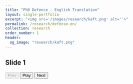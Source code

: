 ```yaml
---
title: "PhD Defence - English Translation"
layout: single-portfolio
excerpt: "<img src='/images/research/kaft.png' alt=''>"
permalink: /research/defense-en/
collection: research
order_number: 1
header: 
  og_image: "research/kaft.png"
---
```


<html lang="en">
<head>
<meta charset="UTF-8" />
<meta name="viewport" content="width=device-width, initial-scale=1" />
<title>Audio Slides Themed</title>
<style>
  /* Base variables from your theme */
  :root {
    --font-family: -apple-system, ".SFNSText-Regular", "San Francisco", Roboto, "Segoe UI", "Helvetica Neue", Arial, sans-serif;
    --font-size-base: 14px;
    --primary-color: #7D502E;
    --dark-gray: #4a4439;
    --light-gray: #ddd6c7;
    --background-color: #F6F1E0;
    --border-radius: 15px;
    --button-padding-vertical: 0.6rem;
    --button-padding-horizontal: 1.2rem;
  }

  /* Reset and base */
  body {
    font-family: var(--font-family);
    font-size: var(--font-size-base);
    color: var(--dark-gray);
    background-color: var(--background-color);
    margin: 3rem 1rem;
    text-align: center;
  }

  #slideTitle {
    font-size: 1.563em; /* type-size-3 ~25px */
    font-weight: 600;
    margin-bottom: 1.5rem;
  }

  #controls {
    margin-bottom: 2rem;
  }

  #controls button {
    font-size: 1.2rem;
    padding: var(--button-padding-vertical) var(--button-padding-horizontal);
    margin: 0 0.4rem;
    min-width: 80px;
    border-radius: var(--border-radius);
    border: 2px solid var(--primary-color);
    background-color: white;
    color: var(--primary-color);
    cursor: pointer;
    user-select: none;
    transition: background-color 0.25s ease, color 0.25s ease, box-shadow 0.25s ease;
    box-shadow: 0 1px 1px rgba(0,0,0,0.125);
  }

  #controls button:hover:not(:disabled) {
    background-color: var(--primary-color);
    color: white;
    box-shadow: 0 4px 6px rgba(125, 80, 46, 0.4);
  }

  #controls button:disabled {
    border-color: var(--light-gray);
    color: var(--light-gray);
    background-color: #f0ece4;
    cursor: default;
    box-shadow: none;
  }

  #controls button:focus {
    outline: 3px solid rgba(125, 80, 46, 0.5);
    outline-offset: 2px;
  }
</style>
</head>
<body>

<h2 id="slideTitle">Slide 1</h2>

<div id="controls">
  <button id="prevBtn" disabled>Prev</button>
  <button id="playBtn">Play</button>
  <button id="nextBtn">Next</button>
</div>

<audio id="audio"></audio>

<script>
  const slides = [
  { title: "Slide 1", src: "/files/en1.wav" },
  { title: "Slide 2", src: "/files/en2.wav" },
  { title: "Slide 3", src: "/files/en3.wav" },
  { title: "Slide 4", src: "/files/en4.wav" },
  { title: "Slide 5", src: "/files/en5.wav" },
  { title: "Slide 6", src: "/files/en6.wav" },
  { title: "Slide 7", src: "/files/en7.wav" },
  { title: "Slide 8", src: "/files/en8.wav" },
  { title: "Slide 9", src: "/files/en9.wav" },
  { title: "Slide 10", src: "/files/en10.wav" },
  { title: "Slide 11", src: "/files/en11.wav" },
  { title: "Slide 12", src: "/files/en12.wav" },
  { title: "Slide 13", src: "/files/en13.wav" },
  { title: "Slide 14", src: "/files/en14.wav" },
  { title: "Slide 15", src: "/files/en15.wav" },
  { title: "Slide 16", src: "/files/en16.wav" },
  { title: "Slide 17", src: "/files/en17.wav" },
  { title: "Slide 18", src: "/files/en18.wav" },
  { title: "Slide 19", src: "/files/en19.wav" },
  { title: "Slide 20", src: "/files/en20.wav" },
  { title: "Slide 21", src: "/files/en21.wav" },
  { title: "Slide 22", src: "/files/en22.wav" },
  { title: "Slide 23", src: "/files/en23.wav" },
  { title: "Slide 24", src: "/files/en24.wav" },
  { title: "Slide 25", src: "/files/en25.wav" },
  { title: "Slide 26", src: "/files/en26.wav" },
  { title: "Slide 27", src: "/files/en27.wav" },
  { title: "Slide 28", src: "/files/en28.wav" }
  ];

  let currentSlide = 0;
  const slideTitle = document.getElementById('slideTitle');
  const audio = document.getElementById('audio');
  const playBtn = document.getElementById('playBtn');
  const prevBtn = document.getElementById('prevBtn');
  const nextBtn = document.getElementById('nextBtn');

  function updateUI() {
    slideTitle.textContent = slides[currentSlide].title;
    audio.src = slides[currentSlide].src;
    audio.load();
    playBtn.textContent = "Play";

    prevBtn.disabled = currentSlide === 0;
    nextBtn.disabled = currentSlide === slides.length - 1;
  }

  playBtn.addEventListener('click', () => {
    if (audio.paused) {
      audio.play();
      playBtn.textContent = "Pause";
    } else {
      audio.pause();
      playBtn.textContent = "Play";
    }
  });

  prevBtn.addEventListener('click', () => {
    if (currentSlide > 0) {
      audio.pause();
      currentSlide--;
      updateUI();
    }
  });

  nextBtn.addEventListener('click', () => {
    if (currentSlide < slides.length - 1) {
      audio.pause();
      currentSlide++;
      updateUI();
    }
  });

  audio.addEventListener('ended', () => {
    playBtn.textContent = "Play";
    if (currentSlide < slides.length - 1) {
      currentSlide++;
      updateUI();
    }
  });

  window.addEventListener('DOMContentLoaded', () => {
    updateUI();
  });
</script>

</body>
</html>
